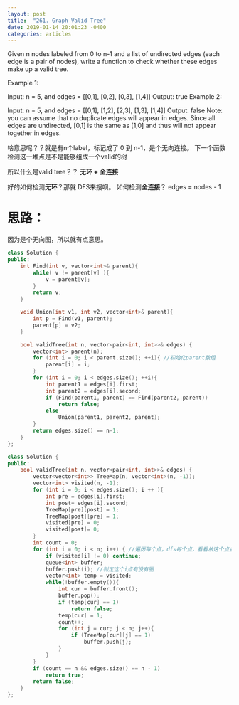 ```yaml
---
layout: post
title:  "261. Graph Valid Tree"
date: 2019-01-14 20:01:23 -0400
categories: articles
---
```

Given n nodes labeled from 0 to n-1 and a list of undirected edges (each edge is a pair of nodes), write a function to check whether these edges make up a valid tree.

Example 1:

Input: n = 5, and edges = [[0,1], [0,2], [0,3], [1,4]]
Output: true
Example 2:

Input: n = 5, and edges = [[0,1], [1,2], [2,3], [1,3], [1,4]]
Output: false
Note: you can assume that no duplicate edges will appear in edges. Since all edges are undirected, [0,1] is the same as [1,0] and thus will not appear together in edges.

啥意思呢？？就是有n个label，标记成了 0 到 n-1，是个无向连接。 下一个函数检测这一堆点是不是能够组成一个valid的树

所以什么是valid tree？？ **无环 + 全连接**

好的如何检测**无环**？那就 DFS来搜呗。
如何检测**全连接**？ edges = nodes - 1

# 思路：
因为是个无向图，所以就有点意思。
```c++
class Solution {
public:
	int Find(int v, vector<int>& parent){
		while( v != parent[v] ){
			v = parent[v];
		}
		return v;
	}

	void Union(int v1, int v2, vector<int>& parent){
		int p = Find(v1, parent);
		parent[p] = v2;
	}

    bool validTree(int n, vector<pair<int, int>>& edges) {
    	vector<int> parent(n);
    	for (int i = 0; i < parent.size(); ++i){ //初始化parent数组
    		parent[i] = i;
    	}
    	for (int i = 0; i < edges.size(); ++i){
    		int parent1 = edges[i].first;
    		int parent2 = edges[i].second;
    		if (Find(parent1, parent) == Find(parent2, parent))
    			return false;
    		else 
    			Union(parent1, parent2, parent);
    	}
    	return edges.size() == n-1;
    }
};
```

```c++
class Solution {
public:
    bool validTree(int n, vector<pair<int, int>>& edges) {
        vector<vector<int>> TreeMap(n, vector<int>(n, -1));
        vector<int> visited(n, -1);
        for (int i = 0; i < edges.size(); i ++ ){
            int pre = edges[i].first;
            int post= edges[i].second;
            TreeMap[pre][post] = 1;
            TreeMap[post][pre] = 1;
            visited[pre] = 0;
            visited[post]= 0;
        }
        int count = 0;
        for (int i = 0; i < n; i++) { //遍历每个点，dfs每个点，看看从这个点会不会有圈
            if (visited[i] != 0) continue;
            queue<int> buffer;
            buffer.push(i); //判定这个i点有没有圈
            vector<int> temp = visited;
            while(!buffer.empty()){
                int cur = buffer.front();
                buffer.pop();
                if (temp[cur] == 1)
                    return false;
                temp[cur] = 1;
                count++;
                for (int j = cur; j < n; j++){
                    if (TreeMap[cur][j] == 1)
                        buffer.push(j);
                }
            }
        }
        if (count == n && edges.size() == n - 1)
            return true;
        return false;
    }
};
```